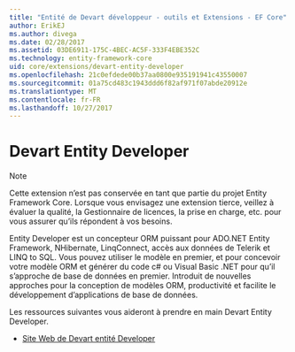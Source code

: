 ```yaml
---
title: "Entité de Devart développeur - outils et Extensions - EF Core"
author: ErikEJ
ms.author: divega
ms.date: 02/28/2017
ms.assetid: 03DE6911-175C-4BEC-AC5F-333F4EBE352C
ms.technology: entity-framework-core
uid: core/extensions/devart-entity-developer
ms.openlocfilehash: 21c0efdede00b37aa0800e935191941c43550007
ms.sourcegitcommit: 01a75cd483c1943ddd6f82af971f07abde20912e
ms.translationtype: MT
ms.contentlocale: fr-FR
ms.lasthandoff: 10/27/2017
---
```

# <a name="devart-entity-developer"></a>Devart Entity Developer

> [!NOTE]  
> Cette extension n’est pas conservée en tant que partie du projet Entity Framework Core. Lorsque vous envisagez une extension tierce, veillez à évaluer la qualité, la Gestionnaire de licences, la prise en charge, etc. pour vous assurer qu’ils répondent à vos besoins.

Entity Developer est un concepteur ORM puissant pour ADO.NET Entity Framework, NHibernate, LinqConnect, accès aux données de Telerik et LINQ to SQL. Vous pouvez utiliser le modèle en premier, et pour concevoir votre modèle ORM et générer du code c# ou Visual Basic .NET pour qu’il s’approche de base de données en premier. Introduit de nouvelles approches pour la conception de modèles ORM, productivité et facilite le développement d’applications de base de données.

Les ressources suivantes vous aideront à prendre en main Devart Entity Developer.
* [Site Web de Devart entité Developer](https://www.devart.com/entitydeveloper/)
